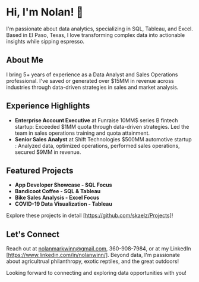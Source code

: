 # Hi, I'm Nolan! 👋

I'm passionate about data analytics, specializing in SQL, Tableau, and Excel. Based in El Paso, Texas, I love transforming complex data into actionable insights while sipping espresso.

## About Me

I bring 5+ years of experience as a Data Analyst and Sales Operations professional. I've saved or generated over $15MM in revenue across industries through data-driven strategies in sales and market analysis.

## Experience Highlights

- **Enterprise Account Executive** at Funraise 10MM$ series B fintech startup: Exceeded $1MM quota through data-driven strategies. Led the team in sales operations training and quota attainment. 
- **Senior Sales Analyst** at Shift Technologies $500MM automotive startup : Analyzed data, optimized operations, performed sales operations, secured $9MM in revenue.

## Featured Projects

- **App Developer Showcase - SQL Focus**
- **Bandicoot Coffee - SQL & Tableau**
- **Bike Sales Analysis - Excel Focus**
- **COVID-19 Data Visualization - Tableau**

Explore these projects in detail [https://github.com/skaelz/Projects]!

## Let's Connect

Reach out at nolanmarkwinn@gmail.com, 360-908-7984, or at my LinkedIn [https://www.linkedin.com/in/nolanwinn/]. Beyond data, I'm passionate about agricultrual philanthropy, exotic reptiles, and the great outdoors!

Looking forward to connecting and exploring data opportunities with you!
